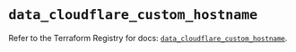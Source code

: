 # `data_cloudflare_custom_hostname`

Refer to the Terraform Registry for docs: [`data_cloudflare_custom_hostname`](https://registry.terraform.io/providers/cloudflare/cloudflare/5.5.0/docs/data-sources/custom_hostname).
